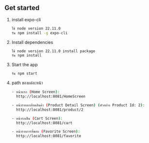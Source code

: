 ## Get started
1. install expo-cli
   
   ```bash
   ใช้ node version 22.11.0
   รัน npm install -g expo-cli
   ```
   
2. Install dependencies

   ```bash
   ใช้ node version 22.11.0 install package
   รัน npm install
   ```

3. Start the app

   ```bash
   รัน npm start
   ```
   
4. path ของแต่ละหน้า

   ```bash
   - หน้าแรก (Home Screen):
     http://localhost:8081/HomeScreen
   
   - หน้ารายละเอียดสินค้า (Product Detail Screen) (ตัวอย่าง Product Id: 2):
     http://localhost:8081/product/2
   
   - หน้ารถเข็น (Cart Screen):
     http://localhost:8081/cart
   
   - หน้ารายการที่ชอบ (Favorite Screen):
     http://localhost:8081/favorite
   ```
